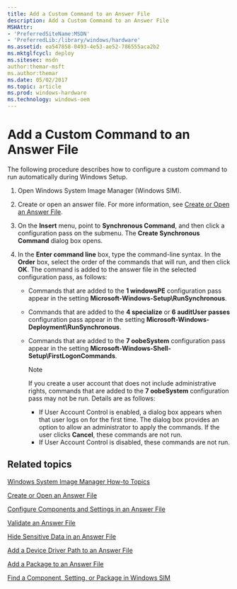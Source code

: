 ```yaml
---
title: Add a Custom Command to an Answer File
description: Add a Custom Command to an Answer File
MSHAttr:
- 'PreferredSiteName:MSDN'
- 'PreferredLib:/library/windows/hardware'
ms.assetid: ea547858-0493-4e53-ae52-786555aca2b2
ms.mktglfcycl: deploy
ms.sitesec: msdn
author:themar-msft
ms.author:themar
ms.date: 05/02/2017
ms.topic: article
ms.prod: windows-hardware
ms.technology: windows-oem
---
```

# Add a Custom Command to an Answer File

The following procedure describes how to configure a custom command to run automatically during Windows Setup.

1. Open Windows System Image Manager (Windows SIM).
1. Create or open an answer file. For more information, see [Create or Open an Answer File](create-or-open-an-answer-file.md).
1. On the **Insert** menu, point to **Synchronous Command**, and then click a configuration pass on the submenu. The **Create Synchronous Command** dialog box opens.
1. In the **Enter command line** box, type the command-line syntax. In the **Order** box, select the order of the commands that will run, and then click **OK**. The command is added to the answer file in the selected configuration pass, as follows:

    * Commands that are added to the **1 windowsPE** configuration pass appear in the setting **Microsoft-Windows-Setup\\RunSynchronous**.
    * Commands that are added to the **4 specialize** or **6 auditUser passes** configuration pass appear in the setting **Microsoft-Windows-Deployment\\RunSynchronous**.
    * Commands that are added to the **7 oobeSystem** configuration pass appear in the setting **Microsoft-Windows-Shell-Setup\\FirstLogonCommands**.

      > [!Note]
      > If you create a user account that does not include administrative rights, commands that are added to the **7 oobeSystem** configuration pass may not be run. Details are as follows:
      > * If User Account Control is enabled, a dialog box appears when that user logs on for the first time. The dialog box provides an option to allow an administrator to apply the commands. If the user clicks **Cancel**, these commands are not run.
      > * If User Account Control is disabled, these commands are not run.

## Related topics

[Windows System Image Manager How-to Topics](windows-system-image-manager-how-to-topics.md)

[Create or Open an Answer File](create-or-open-an-answer-file.md)

[Configure Components and Settings in an Answer File](configure-components-and-settings-in-an-answer-file.md)

[Validate an Answer File](validate-an-answer-file.md)

[Hide Sensitive Data in an Answer File](hide-sensitive-data-in-an-answer-file.md)

[Add a Device Driver Path to an Answer File](add-a-device-driver-path-to-an-answer-file.md)

[Add a Package to an Answer File](add-a-package-to-an-answer-file.md)

[Find a Component, Setting, or Package in Windows SIM](find-a-component-setting-or-package-in-windows-sim.md)
